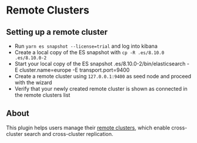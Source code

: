 # Remote Clusters

## Setting up a remote cluster

* Run `yarn es snapshot --license=trial` and log into kibana
* Create a local copy of the ES snapshot with `cp -R .es/8.10.0 .es/8.10.0-2`
* Start your local copy of the ES snapshot .es/8.10.0-2/bin/elasticsearch -E cluster.name=europe -E transport.port=9400
* Create a remote cluster using `127.0.0.1:9400` as seed node and proceed with the wizard
* Verify that your newly created remote cluster is shown as connected in the remote clusters list

## About

This plugin helps users manage their [remote clusters](https://www.elastic.co/guide/en/elasticsearch/reference/current/modules-remote-clusters.html), which enable cross-cluster search and cross-cluster replication.